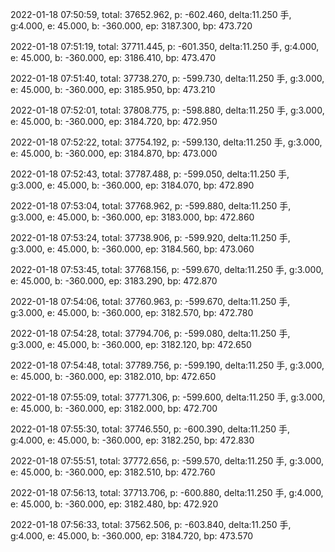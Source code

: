 2022-01-18 07:50:59, total: 37652.962, p: -602.460, delta:11.250 手, g:4.000, e: 45.000, b: -360.000, ep: 3187.300, bp: 473.720

2022-01-18 07:51:19, total: 37711.445, p: -601.350, delta:11.250 手, g:4.000, e: 45.000, b: -360.000, ep: 3186.410, bp: 473.470

2022-01-18 07:51:40, total: 37738.270, p: -599.730, delta:11.250 手, g:3.000, e: 45.000, b: -360.000, ep: 3185.950, bp: 473.210

2022-01-18 07:52:01, total: 37808.775, p: -598.880, delta:11.250 手, g:3.000, e: 45.000, b: -360.000, ep: 3184.720, bp: 472.950

2022-01-18 07:52:22, total: 37754.192, p: -599.130, delta:11.250 手, g:3.000, e: 45.000, b: -360.000, ep: 3184.870, bp: 473.000

2022-01-18 07:52:43, total: 37787.488, p: -599.050, delta:11.250 手, g:3.000, e: 45.000, b: -360.000, ep: 3184.070, bp: 472.890

2022-01-18 07:53:04, total: 37768.962, p: -599.880, delta:11.250 手, g:3.000, e: 45.000, b: -360.000, ep: 3183.000, bp: 472.860

2022-01-18 07:53:24, total: 37738.906, p: -599.920, delta:11.250 手, g:3.000, e: 45.000, b: -360.000, ep: 3184.560, bp: 473.060

2022-01-18 07:53:45, total: 37768.156, p: -599.670, delta:11.250 手, g:3.000, e: 45.000, b: -360.000, ep: 3183.290, bp: 472.870

2022-01-18 07:54:06, total: 37760.963, p: -599.670, delta:11.250 手, g:3.000, e: 45.000, b: -360.000, ep: 3182.570, bp: 472.780

2022-01-18 07:54:28, total: 37794.706, p: -599.080, delta:11.250 手, g:3.000, e: 45.000, b: -360.000, ep: 3182.120, bp: 472.650

2022-01-18 07:54:48, total: 37789.756, p: -599.190, delta:11.250 手, g:3.000, e: 45.000, b: -360.000, ep: 3182.010, bp: 472.650

2022-01-18 07:55:09, total: 37771.306, p: -599.600, delta:11.250 手, g:3.000, e: 45.000, b: -360.000, ep: 3182.000, bp: 472.700

2022-01-18 07:55:30, total: 37746.550, p: -600.390, delta:11.250 手, g:4.000, e: 45.000, b: -360.000, ep: 3182.250, bp: 472.830

2022-01-18 07:55:51, total: 37772.656, p: -599.570, delta:11.250 手, g:3.000, e: 45.000, b: -360.000, ep: 3182.510, bp: 472.760

2022-01-18 07:56:13, total: 37713.706, p: -600.880, delta:11.250 手, g:4.000, e: 45.000, b: -360.000, ep: 3182.480, bp: 472.920

2022-01-18 07:56:33, total: 37562.506, p: -603.840, delta:11.250 手, g:4.000, e: 45.000, b: -360.000, ep: 3184.720, bp: 473.570